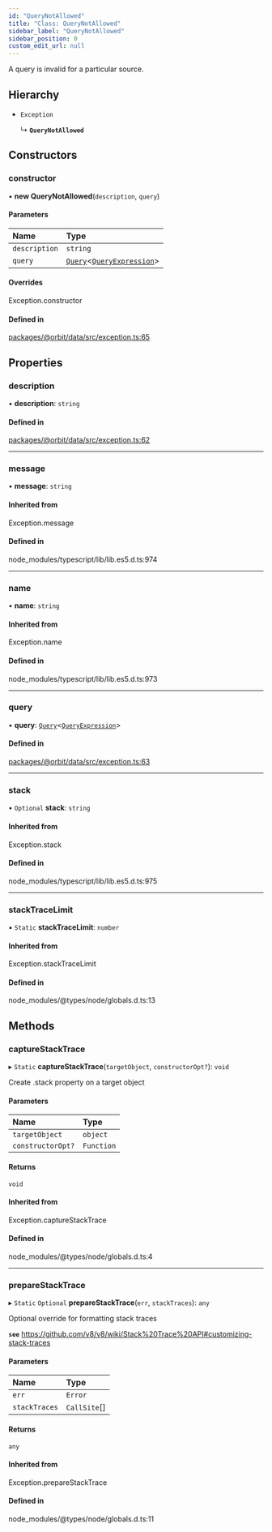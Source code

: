 ```yaml
---
id: "QueryNotAllowed"
title: "Class: QueryNotAllowed"
sidebar_label: "QueryNotAllowed"
sidebar_position: 0
custom_edit_url: null
---
```


A query is invalid for a particular source.

## Hierarchy

- `Exception`

  ↳ **`QueryNotAllowed`**

## Constructors

### constructor

• **new QueryNotAllowed**(`description`, `query`)

#### Parameters

| Name | Type |
| :------ | :------ |
| `description` | `string` |
| `query` | [`Query`](../interfaces/Query.md)<[`QueryExpression`](../interfaces/QueryExpression.md)\> |

#### Overrides

Exception.constructor

#### Defined in

[packages/@orbit/data/src/exception.ts:65](https://github.com/orbitjs/orbit/blob/6e0cbd41/packages/@orbit/data/src/exception.ts#L65)

## Properties

### description

• **description**: `string`

#### Defined in

[packages/@orbit/data/src/exception.ts:62](https://github.com/orbitjs/orbit/blob/6e0cbd41/packages/@orbit/data/src/exception.ts#L62)

___

### message

• **message**: `string`

#### Inherited from

Exception.message

#### Defined in

node_modules/typescript/lib/lib.es5.d.ts:974

___

### name

• **name**: `string`

#### Inherited from

Exception.name

#### Defined in

node_modules/typescript/lib/lib.es5.d.ts:973

___

### query

• **query**: [`Query`](../interfaces/Query.md)<[`QueryExpression`](../interfaces/QueryExpression.md)\>

#### Defined in

[packages/@orbit/data/src/exception.ts:63](https://github.com/orbitjs/orbit/blob/6e0cbd41/packages/@orbit/data/src/exception.ts#L63)

___

### stack

• `Optional` **stack**: `string`

#### Inherited from

Exception.stack

#### Defined in

node_modules/typescript/lib/lib.es5.d.ts:975

___

### stackTraceLimit

▪ `Static` **stackTraceLimit**: `number`

#### Inherited from

Exception.stackTraceLimit

#### Defined in

node_modules/@types/node/globals.d.ts:13

## Methods

### captureStackTrace

▸ `Static` **captureStackTrace**(`targetObject`, `constructorOpt?`): `void`

Create .stack property on a target object

#### Parameters

| Name | Type |
| :------ | :------ |
| `targetObject` | `object` |
| `constructorOpt?` | `Function` |

#### Returns

`void`

#### Inherited from

Exception.captureStackTrace

#### Defined in

node_modules/@types/node/globals.d.ts:4

___

### prepareStackTrace

▸ `Static` `Optional` **prepareStackTrace**(`err`, `stackTraces`): `any`

Optional override for formatting stack traces

**`see`** https://github.com/v8/v8/wiki/Stack%20Trace%20API#customizing-stack-traces

#### Parameters

| Name | Type |
| :------ | :------ |
| `err` | `Error` |
| `stackTraces` | `CallSite`[] |

#### Returns

`any`

#### Inherited from

Exception.prepareStackTrace

#### Defined in

node_modules/@types/node/globals.d.ts:11
